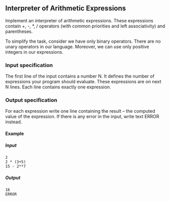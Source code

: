 ## Interpreter of Arithmetic Expressions

Implement an interpreter of arithmetic expressions. These expressions contain +, -, *, / operators (with common priorities and left associativity) and parentheses.

To simplify the task, consider we have only binary operators. There are no unary operators in our language. Moreover, we can use only positive integers in our expressions.

### Input specification

The first line of the input contains a number N. It defines the number of expressions your program should evaluate. These expressions are on next N lines. Each line contains exactly one expression.

### Output specification

For each expression write one line containing the result – the computed value of the expression. If there is any error in the input, write text ERROR instead.

#### Example

##### Input

    2
    2 * (3+5)
    15 - 2**7

##### Output

    16
    ERROR